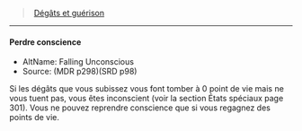 ﻿---
!GenericItem
Id: damage_healing_hd.md#perdre-conscience
ParentLink: damage_healing_hd.md#dégâts-et-guérison-
Name: Perdre conscience
ParentName: 'Dégâts et guérison '
NameLevel: 4
AltName: Falling Unconscious
Source: (MDR p298)(SRD p98)
Attributes: {}
---
> [Dégâts et guérison ](hd_damage_healing.md)

---

#### Perdre conscience

- AltName: Falling Unconscious
- Source: (MDR p298)(SRD p98)

Si les dégâts que vous subissez vous font tomber à 0 point de vie mais ne vous tuent pas, vous êtes inconscient (voir la section États spéciaux page 301). Vous ne pouvez reprendre conscience que si vous regagnez des points de vie.

